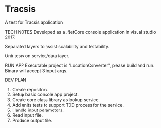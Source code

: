 # Tracsis
A test for Tracsis application

TECH NOTES
Developed as a .NetCore console application in visual studio 2017.

Separated layers to assist scalability and testability.

Unit tests on service/data layer.

RUN APP
Executable project is "LocationConverter", please build and run. Binary will accept 3 input args.

DEV PLAN
1. Create repository.
2. Setup basic console app project.
3. Create core class library as lookup service.
4. Add units tests to support TDD process for the service.
5. Handle input parameters.
6. Read input file.
7. Produce output file.
